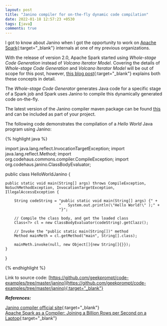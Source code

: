 ```yaml
---
layout: post
title: "Janino compiler for on-the-fly dynamic code compilation"
date: 2022-01-18 12:57:23 +0530
tags: [java]
comments: true
---
```

I got to know about Janino when I got the opportunity to work on [Apache Spark](https://spark.apache.org/){:target="_blank"} internals at one of my previous organizations.

With the release of version 2.0, Apache Spark started using _Whole-stage Code Generation_ instead of _Volcano Iterator Model_. Covering the details of
_Whole-stage Code Generation_ and _Volcano Iterator Model_ will be out of scope for this post, however,
 [this blog post](https://databricks.com/blog/2016/05/23/apache-spark-as-a-compiler-joining-a-billion-rows-per-second-on-a-laptop.html){:target="_blank"} explains both these concepts in detail.

The _Whole-stage Code Generator_ generates Java code for a specific stage of a Spark job and Spark uses Janino to compile this dynamically generated
 code on-the-fly.

The latest version of the Janino compiler maven package can be found [this](https://mvnrepository.com/artifact/org.codehaus.janino/janino) and can be
 included as part of your project.

The following code demonstrates the compilation of a _Hello World_ Java program using Janino:

{% highlight java %}

import java.lang.reflect.InvocationTargetException;
import java.lang.reflect.Method;
import org.codehaus.commons.compiler.CompileException;
import org.codehaus.janino.ClassBodyEvaluator;

public class HelloWorldJanino {

    public static void main(String[] args) throws CompileException, NoSuchMethodException, InvocationTargetException, IllegalAccessException {

        String codeString = "public static void main(String[] args) {" +
                            "   System.out.println(\"Hello World!\" );" +
                            "}";

        // Compile the class body, and get the loaded class
        Class<?> cl = new ClassBodyEvaluator(codeString).getClazz();

        // Invoke the "public static main(String[])" method
        Method mainMeth = cl.getMethod("main", String[].class);

        mainMeth.invoke(null, new Object[]{new String[]{}});
    }
}

{% endhighlight %}

Link to source code: [https://github.com/geekprompt/code-examples/tree/master/janino](https://github.com/geekprompt/code-examples/tree/master/janino){:target="_blank"}

_**References:**_

[Janino compiler official site](https://janino-compiler.github.io/janino/){:target="_blank"}  
[Apache Spark as a Compiler: Joining a Billion Rows per Second on a Laptop](https://databricks.com/blog/2016/05/23/apache-spark-as-a-compiler-joining-a-billion-rows-per-second-on-a-laptop.html){:target="_blank"}
